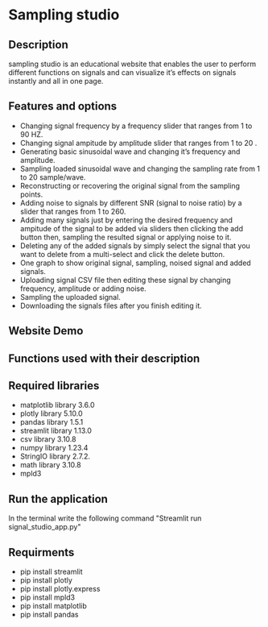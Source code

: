 # Sampling studio

## Description 
sampling studio is an educational website that enables the user to perform different functions on signals and can visualize it’s effects on signals instantly and all in one page.

## Features and options 
* Changing signal frequency by a frequency slider that ranges from 1 to 90 HZ.
* Changing signal ampitude by amplitude slider that ranges from 1 to 20 .
* Generating basic sinusoidal wave and changing it’s frequency and amplitude.
* Sampling loaded sinusoidal wave and changing the sampling rate from 1 to 20 sample/wave.
* Reconstructing or recovering the original signal from the sampling points.
* Adding noise to signals by different SNR (signal to noise ratio) by a slider that ranges from 1 to 260.
* Adding many signals just by entering the desired frequency and ampitude of the signal to be added via sliders then clicking the add button then, sampling the resulted signal or applying noise to it.
* Deleting any of the added signals by simply select the signal that you want to delete from a multi-select and click the delete button.
* One graph to show original signal, sampling, noised signal and added signals.
* Uploading signal CSV file then editing these signal by changing frequency, amplitude or adding noise.
* Sampling the uploaded signal.
* Downloading the signals files after you finish editing it.

## Website Demo

## Functions used with their description 

## Required libraries
* matplotlib library 3.6.0
* plotly library 5.10.0
* pandas library 1.5.1
* streamlit library 1.13.0
* csv library 3.10.8
* numpy library 1.23.4
* StringIO library 2.7.2.
* math library 3.10.8
* mpld3 

## Run the application 
In the terminal write the following command "Streamlit run signal_studio_app.py"

## Requirments 
* pip install streamlit 
* pip install plotly
* pip install plotly.express
* pip install mpld3
* pip install matplotlib
* pip install pandas 
